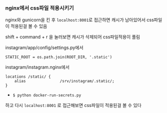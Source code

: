 ### nginx에서 css파일 적용시키기

nginx와 gunicorn을 킨 후 `localhost:8001`로 접근하면 캐시가 남아있어서 css파일이 적용된걸 볼 수 있음

shift + command + r 을 눌러보면 캐시가 삭제되어 css파일적용이 풀림





instagram/app/config/settings.py에서

```
STATIC_ROOT = os.path.join(ROOT_DIR, '.static')
```

instagram/instagram.nginx에서

```
locations /static/ {
	alias				/srv/instagram/.static/;
}
```

-  `$ python docker-run-secrets.py`

하고 다시 `localhost:8001` 로 접근해보면 css파일이 적용된걸 볼 수 있다

